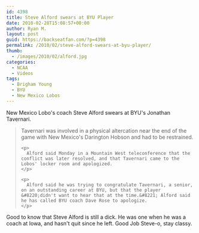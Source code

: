 ```yaml
---
id: 4398
title: Steve Alford swears at BYU Player
date: 2010-02-28T15:08:57+00:00
author: Ryan M.
layout: post
guid: https://backseatfan.com/?p=4398
permalink: /2010/02/steve-alford-swears-at-byu-player/
thumb:
  - /images/2010/02/alford.jpg
categories:
  - NCAA
  - Videos
tags:
  - Brigham Young
  - BYU
  - New Mexico Lobos
---
```


<div class="entry">
  <p>
  </p>

  <p>
    New Mexico Lobo's coach Steve Alford swears at BYU's Jonathan Tavernari.
  </p>

  <blockquote>
    <p>
      Tavernari was involved in a physical altercation near the end of the game with New Mexico's Darington Hobson and had to be restrained.
    </p>

    <p>
      Alford said Monday in a Mountain West teleconference that the conflict was later resolved, and that Tavernari came to the Lobos' locker room and apologized.
    </p>

    <p>
      Alford said he was trying to congratulate Tavernari, a senior, on an outstanding career at BYU, but that the player &#8220;didn't want to hear that at the time.&#8221; Alford said he has called BYU coach Dave Rose to apologize.
    </p>
  </blockquote>

  <p>
    Good to know that Steve Alford is still a dick. He was one when he was a coach at Iowa, and hasn't quit since he left. Good Job Steve-o, stay classy.
  </p>
</div>
